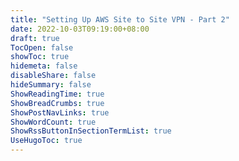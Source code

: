 ```yaml
---
title: "Setting Up AWS Site to Site VPN - Part 2"
date: 2022-10-03T09:19:00+08:00
draft: true
TocOpen: false
showToc: true
hidemeta: false
disableShare: false
hideSummary: false
ShowReadingTime: true
ShowBreadCrumbs: true
ShowPostNavLinks: true
ShowWordCount: true
ShowRssButtonInSectionTermList: true
UseHugoToc: true
---
```


